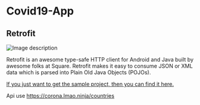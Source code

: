 # Covid19-App
## Retrofit

![Image description](https://i1.wp.com/blogs.innovationm.com/wp-content/uploads/2018/07/Retrofit_Library.png?fit=624%2C354)

Retrofit is an awesome type-safe HTTP client for Android and Java built by awesome folks at Square. Retrofit makes it easy to consume JSON or XML data which is parsed into Plain Old Java Objects (POJOs).

[If you just want to get the sample project, then you can find it here.
](https://github.com/prakashpun/RetrofitTutorial)

Api use https://corona.lmao.ninja/countries
